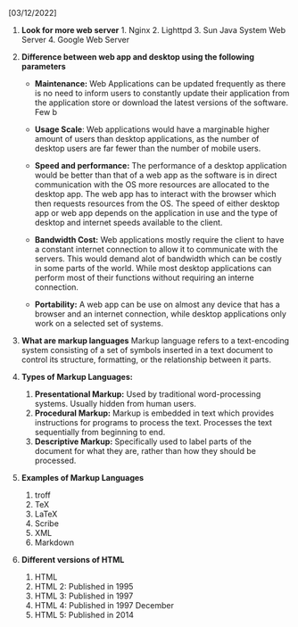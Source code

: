 [03/12/2022]
1. **Look for more web server**
		1. Nginx
		2. Lighttpd
		3. Sun Java System Web Server
		4. Google Web Server


2. **Difference between web app and desktop using the following parameters**
	- **Maintenance:** Web Applications can be updated frequently as there is no need to inform users to constantly update their application from the application store or download the latest versions of the software. Few b

	- **Usage Scale**: Web applications would have a marginable higher amount of users than desktop applications, as the number of desktop users are far fewer than the number of mobile users. 
	- **Speed and performance:** The performance of a desktop application would be better than that of a web app as the software is in direct communication with the OS more resources are allocated to the desktop app. The web app has to interact with the browser which then requests resources from the OS. The speed of either desktop app or web app depends on the application in use and the type of desktop and internet speeds available to the client.    
	- **Bandwidth Cost:** Web applications mostly require the client to have a constant internet connection to allow it to communicate with the servers. This would demand alot of bandwidth which can be costly in some parts of the world. While most desktop applications can perform most of their functions without requiring an interne connection. 
	- **Portability:** A web app can be use on almost any device that has a browser and an internet connection, while desktop applications only work on a selected set of systems.  

3. **What are markup languages**
	Markup language refers to a text-encoding system consisting of a set of symbols inserted in a text document to control its structure, formatting, or the relationship between it parts. 
	
4. **Types of Markup Languages:**
	1. **Presentational Markup:** Used by traditional word-processing systems. Usually hidden from human users. 
	2. **Procedural Markup:** Markup is embedded in text which provides instructions for programs to process the text. Processes the text sequentially from beginning to end.  
	3. **Descriptive Markup:** Specifically used to label parts of the document for what they are, rather than how they should be processed. 
5. **Examples of Markup Languages**
	1. troff
	2. TeX
	3. LaTeX
	4. Scribe
	5. XML
	6. Markdown
6. **Different versions of HTML**
	1. HTML
	2. HTML 2: Published in 1995
	3. HTML 3: Published in 1997
	4. HTML 4: Published in 1997 December
	5. HTML 5: Published in 2014